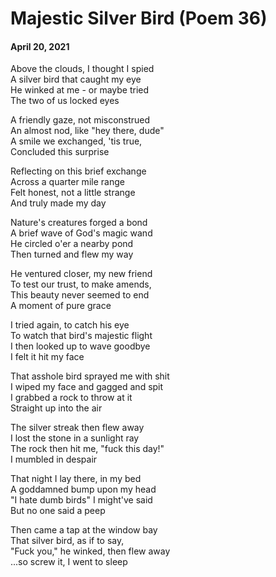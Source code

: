 # Majestic Silver Bird (Poem 36)  
#### April 20, 2021                           
            
Above the clouds, I thought I spied  
A silver bird that caught my eye  
He winked at me - or maybe tried   
The two of us locked eyes  
  
A friendly gaze, not misconstrued   
An almost nod, like "hey there, dude"  
A smile we exchanged, 'tis true,  
Concluded this surprise  
  
Reflecting on this brief exchange  
Across a quarter mile range  
Felt honest, not a little strange  
And truly made my day  
  
Nature's creatures forged a bond  
A brief wave of God's magic wand  
He circled o'er a nearby pond  
Then turned and flew my way  
  
He ventured closer, my new friend  
To test our trust, to make amends,   
This beauty never seemed to end  
A moment of pure grace  
  
I tried again, to catch his eye  
To watch that bird's majestic flight   
I then looked up to wave goodbye  
I felt it hit my face   
  
That asshole bird sprayed me with shit  
I wiped my face and gagged and spit  
I grabbed a rock to throw at it  
Straight up into the air   
  
The silver streak then flew away  
I lost the stone in a sunlight ray  
The rock then hit me, "fuck this day!"  
I mumbled in despair   
  
That night I lay there, in my bed  
A goddamned bump upon my head  
"I hate dumb birds" I might've said  
But no one said a peep   
  
Then came a tap at the window bay  
That silver bird, as if to say,     
"Fuck you," he winked, then flew away  
...so screw it, I went to sleep   
